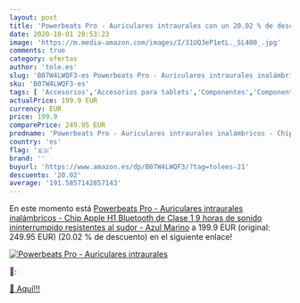 ```yaml
---
layout: post
title: 'Powerbeats Pro - Auriculares intraurales con un 20.02 % de descuento'
date: 2020-10-01 20:53:23
image: 'https://m.media-amazon.com/images/I/31UQ3eP1etL._SL400_.jpg'
comments: true
category: ofertas
author: 'tole.es'
slug: 'B07W4LWQF3-es Powerbeats Pro - Auriculares intraurales inalámbricos -...'
sku: 'B07W4LWQF3-es'
tags: [ 'Accesorios','Accesorios para tablets','Componentes','Componentes y piezas para portátiles','Informática','Teclados de repuesto para portátiles y netbooks','Teclados para tablets','apple', ]
actualPrice: 199.9 EUR
currency: EUR
price: 199.9
comparePrice: 249.95 EUR
prodname: 'Powerbeats Pro - Auriculares intraurales inalámbricos - Chip Apple H1  Bluetooth de Clase 1  9 horas de sonido ininterrumpido  resistentes al sudor - Azul Marino'
country: 'es'
flag: '🇪🇸'
brand: ''
buyurl: 'https://www.amazon.es/dp/B07W4LWQF3/?tag=tolees-21'
descuento: '20.02'
average: '191.5857142857143'
---
```


En este momento está [Powerbeats Pro - Auriculares intraurales inalámbricos - Chip Apple H1  Bluetooth de Clase 1  9 horas de sonido ininterrumpido  resistentes al sudor - Azul Marino](https://www.amazon.es/dp/B07W4LWQF3/?tag=tolees-21) a 199.9 EUR (original: 249.95 EUR) (20.02 %  de descuento) en el siguiente enlace!

[![Powerbeats Pro - Auriculares intraurales](https://m.media-amazon.com/images/I/31UQ3eP1etL._SL400_.jpg)](https://www.amazon.es/dp/B07W4LWQF3/?tag=tolees-21)

🔎:


[🛒 Aquí!!!](https://www.amazon.es/dp/B07W4LWQF3/?tag=tolees-21)
